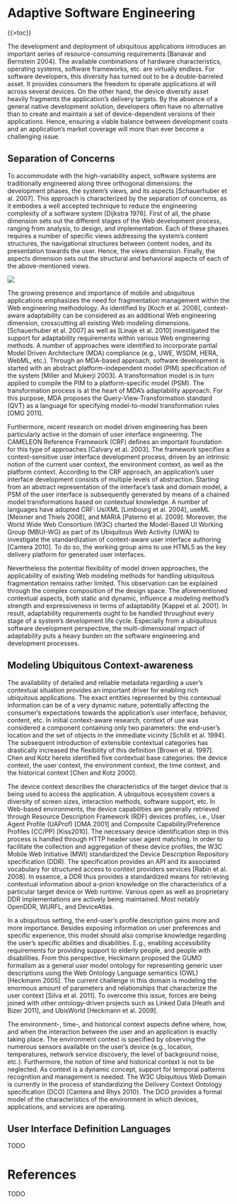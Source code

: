 Adaptive Software Engineering
=============================

{{>toc}}

The development and deployment of ubiquitous applications introduces an important series of resource-consuming requirements [Banavar and Bernstein 2004]. The available combinations of hardware characteristics, operating systems, software frameworks, etc. are virtually endless. For software developers, this diversity has turned out to be a double-barreled asset. It provides consumers the freedom to operate applications at will across several devices. On the other hand, the device diversity asset heavily fragments the application’s delivery targets. By the absence of a general native development solution, developers often have no alternative than to create and maintain a set of device-dependent versions of their applications. Hence, ensuring a viable balance between development costs and an application’s market coverage will more than ever become a challenging issue.

Separation of Concerns
----------------------

To accommodate with the high-variability aspect, software systems are traditionally engineered along three orthogonal dimensions: the development phases, the system’s views, and its aspects [Schauerhuber et al. 2007]. This approach is characterized by the separation of concerns, as it embodies a well accepted technique to reduce the engineering complexity of a software system [Dijkstra 1976]. First of all, the phase dimension sets out the different stages of the Web development process, ranging from analysis, to design, and implementation. Each of these phases requires a number of specific views addressing the system’s content structures, the navigational structures between content nodes, and its presentation towards the user. Hence, the views dimension. Finally, the aspects dimension sets out the structural and behavioral aspects of each of the above-mentioned views.

![](http://www.wafl.ugent.be/webinos/dimensions.png)

The growing presence and importance of mobile and ubiquitous applications emphasizes the need for fragmentation management within the Web engineering methodology. As identified by [Koch et al. 2008], context-aware adaptability can be considered as an additional Web engineering dimension, crosscutting all existing Web modeling dimensions. [Schauerhuber et al. 2007] as well as [Linaje et al. 2010] investigated the support for adaptability requirements within various Web engineering methods. A number of approaches were identified to incorporate partial Model Driven Architecture (MDA) compliance (e.g., UWE, WSDM, HERA, WebML, etc.). Through an MDA-based approach, software development is started with an abstract platform-independent model (PIM) specification of the system [Miller and Mukerji 2003]. A transformation model is in turn applied to compile the PIM to a platform-specific model (PSM). The transformation process is at the heart of MDA’s adaptability approach. For this purpose, MDA proposes the Query-View-Transformation standard (QVT) as a language for specifying model-to-model transformation rules [OMG 2011].

Furthermore, recent research on model driven engineering has been particularly active in the domain of user interface engineering. The CAMELEON Reference Framework (CRF) defines an important foundation for this type of approaches [Calvary et al. 2003]. The framework specifies a context-sensitive user interface development process, driven by an intrinsic notion of the current user context, the environment context, as well as the platform context. According to the CRF approach, an application’s user interface development consists of multiple levels of abstraction. Starting from an abstract representation of the interface’s task and domain model, a PSM of the user interface is subsequently generated by means of a chained model transformations based on contextual knowledge. A number of languages have adopted CRF: UsiXML [Limbourg et al. 2004], useML [Meixner and Thiels 2008], and MARIA [Paterno et al. 2009]. Moreover, the World Wide Web Consortium (W3C) charted the Model-Based UI Working Group (MBUI-WG) as part of its Ubiquitous Web Activity (UWA) to investigate the standardization of context-aware user interface authoring [Cantera 2010]. To do so, the working group aims to use HTML5 as the key delivery platform for generated user interfaces.

Nevertheless the potential flexibility of model driven approaches, the applicability of existing Web modeling methods for handling ubiquitous fragmentation remains rather limited. This observation can be explained through the complex composition of the design space. The aforementioned contextual aspects, both static and dynamic, influence a modeling method’s strength and expressiveness in terms of adaptability [Kappel et al. 2001]. In result, adaptability requirements ought to be handled throughout every stage of a system’s development life cycle. Especially from a ubiquitous software development perspective, the multi-dimensional impact of adaptability puts a heavy burden on the software engineering and development processes.

Modeling Ubiquitous Context-awareness
-------------------------------------

The availability of detailed and reliable metadata regarding a user’s contextual situation provides an important driver for enabling rich ubiquitous applications. The exact entities represented by this contextual information can be of a very dynamic nature, potentially affecting the consumer’s expectations towards the application’s user interface, behavior, content, etc. In initial context-aware research, context of use was considered a component containing only two parameters: the end-user’s location and the set of objects in the immediate vicinity [Schilit et al. 1994]. The subsequent introduction of extensible contextual categories has drastically increased the flexibility of this definition [Brown et al. 1997]. Chen and Kotz hereto identified five contextual base categories: the device context, the user context, the environment context, the time context, and the historical context [Chen and Kotz 2000].

The device context describes the characteristics of the target device that is being used to access the application. A ubiquitous ecosystem covers a diversity of screen sizes, interaction methods, software support, etc. In Web-based environments, the device capabilities are generally retrieved through Resource Description Framework (RDF) devices profiles, i.e., User Agent Profile (UAProf) [OMA 2001] and Composite Capability/Preference Profiles (CC/PP) [Kiss2010]. The necessary device identification step in this process is handled through HTTP header user agent matching. In order to facilitate the collection and aggregation of these device profiles, the W3C Mobile Web Initiative (MWI) standardized the Device Description Repository specification (DDR). The specification provides an API and its associated vocabulary for structured access to context providers services [Rabin et al. 2008]. In essence, a DDR thus provides a standardized means for retrieving contextual information about a-priori knowledge on the characteristics of a particular target device or Web runtime. Various open as well as proprietary DDR implementations are actively being maintained. Most notably OpenDDR, WURFL, and DeviceAtlas.

In a ubiquitous setting, the end-user’s profile description gains more and more importance. Besides exposing information on user preferences and specific experience, this model should also comprise knowledge regarding the user’s specific abilities and disabilities. E.g., enabling accessibility requirements for providing support to elderly people, and people with disabilities. From this perspective, Heckmann proposed the GUMO formalism as a general user model ontology for representing generic user descriptions using the Web Ontology Language semantics (OWL) [Heckmann 2005]. The current challenge in this domain is modeling the enormous amount of parameters and relationships that characterize the user context [Silva et al. 2011]. To overcome this issue, forces are being joined with other ontology-driven projects such as Linked Data [Heath and Bizer 2011], and UbisWorld [Heckmann et al. 2009].

The environment-, time-, and historical context aspects define where, how, and when the interaction between the user and an application is exactly taking place. The environment context is specified by observing the numerous sensors available on the user’s device (e.g., location, temperatures, network service discovery, the level of background noise, etc.). Furthermore, the notion of time and historical context is not to be neglected. As context is a dynamic concept, support for temporal patterns recognition and management is needed. The W3C Ubiquitous Web Domain is currently in the process of standardizing the Delivery Context Ontology specification (DCO) [Cantera and Rhys 2010}. The DCO provides a formal model of the characteristics of the environment in which devices, applications, and services are operating.

User Interface Definition Languages
-----------------------------------

TODO

References
==========

TODO

